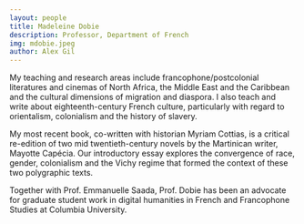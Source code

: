 ```yaml
---
layout: people
title: Madeleine Dobie	
description: Professor, Department of French
img: mdobie.jpeg
author: Alex Gil
---
```


<p align="left"><span class="text">My teaching and research areas include francophone/postcolonial literatures and cinemas of North Africa, the Middle East and the Caribbean and the cultural dimensions of migration and diaspora. I also teach and write about eighteenth-century French culture, particularly with regard to orientalism, colonialism and the history of slavery.
</span></p>

<p align="left"><span class="text">My most recent book, co-written with historian Myriam Cottias, is a critical re-edition of two mid twentieth-century novels by the Martinican writer, Mayotte Capécia. Our introductory essay explores the convergence of race, gender, colonialism and the Vichy regime that formed the context of these two polygraphic texts. </span></p>

Together with Prof. Emmanuelle Saada, Prof. Dobie has been an advocate for graduate student work in digital humanities in French and Francophone Studies at Columbia University.